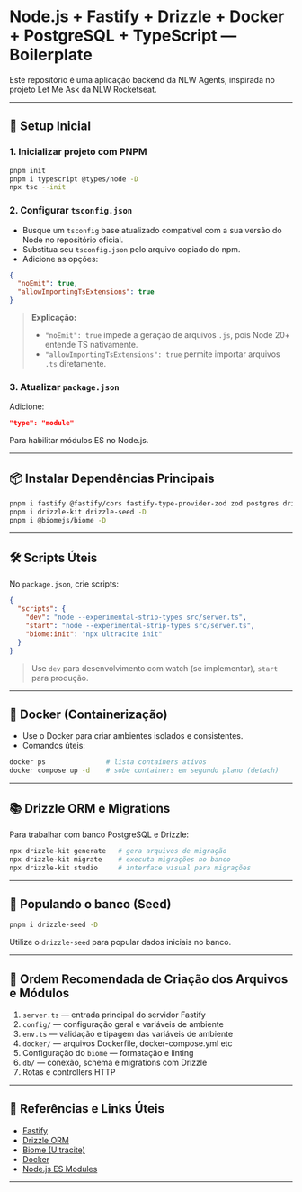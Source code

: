# Node.js + Fastify + Drizzle + Docker + PostgreSQL + TypeScript — Boilerplate

Este repositório é uma aplicação backend da NLW Agents, inspirada no projeto Let Me Ask da NLW Rocketseat.

---

## 🚀 Setup Inicial

### 1. Inicializar projeto com PNPM

```bash
pnpm init
pnpm i typescript @types/node -D
npx tsc --init
```

### 2. Configurar `tsconfig.json`

- Busque um `tsconfig` base atualizado compatível com a sua versão do Node no repositório oficial.
- Substitua seu `tsconfig.json` pelo arquivo copiado do npm.
- Adicione as opções:

```json
{
  "noEmit": true,
  "allowImportingTsExtensions": true
}
```

> **Explicação:**  
> - `"noEmit": true` impede a geração de arquivos `.js`, pois Node 20+ entende TS nativamente.  
> - `"allowImportingTsExtensions": true` permite importar arquivos `.ts` diretamente.

### 3. Atualizar `package.json`

Adicione:

```json
"type": "module"
```

Para habilitar módulos ES no Node.js.

---

## 📦 Instalar Dependências Principais

```bash
pnpm i fastify @fastify/cors fastify-type-provider-zod zod postgres drizzle-orm
pnpm i drizzle-kit drizzle-seed -D
pnpm i @biomejs/biome -D
```

---

## 🛠️ Scripts Úteis

No `package.json`, crie scripts:

```json
{
  "scripts": {
    "dev": "node --experimental-strip-types src/server.ts",
    "start": "node --experimental-strip-types src/server.ts",
    "biome:init": "npx ultracite init"
  }
}
```

> Use `dev` para desenvolvimento com watch (se implementar), `start` para produção.

---

## 🐳 Docker (Containerização)

- Use o Docker para criar ambientes isolados e consistentes.
- Comandos úteis:

```bash
docker ps               # lista containers ativos
docker compose up -d    # sobe containers em segundo plano (detach)
```

---

## 📚 Drizzle ORM e Migrations

Para trabalhar com banco PostgreSQL e Drizzle:

```bash
npx drizzle-kit generate   # gera arquivos de migração
npx drizzle-kit migrate    # executa migrações no banco
npx drizzle-kit studio     # interface visual para migrações
```

---

## 🌱 Populando o banco (Seed)

```bash
pnpm i drizzle-seed -D
```

Utilize o `drizzle-seed` para popular dados iniciais no banco.

---

## 🧹 Ordem Recomendada de Criação dos Arquivos e Módulos

1. `server.ts` — entrada principal do servidor Fastify  
2. `config/` — configuração geral e variáveis de ambiente  
3. `env.ts` — validação e tipagem das variáveis de ambiente  
4. `docker/` — arquivos Dockerfile, docker-compose.yml etc  
5. Configuração do `biome` — formatação e linting  
6. `db/` — conexão, schema e migrations com Drizzle  
7. Rotas e controllers HTTP

---

## 📖 Referências e Links Úteis

- [Fastify](https://www.fastify.io/)  
- [Drizzle ORM](https://orm.drizzle.team/)  
- [Biome (Ultracite)](https://biomejs.dev/)  
- [Docker](https://docs.docker.com/)  
- [Node.js ES Modules](https://nodejs.org/api/esm.html)  

---
